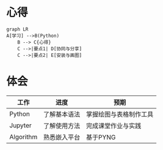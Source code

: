 # 心得

```mermaid
graph LR
A[学习] -->B(Python)
    B --> C{心得}
    C -->|要点1| D[协同与分享]
    C -->|要点2| E[安装与画图]
```
# 体会
工作| 进度 |  预期| 
-|-|-
Python | 了解基本语法 | 掌握绘图与表格制作工具 |
Jupyter |了解使用方法| 完成课堂作业与实践 |
Algorithm | 熟悉嵌入平台 | 基于PYNG |

